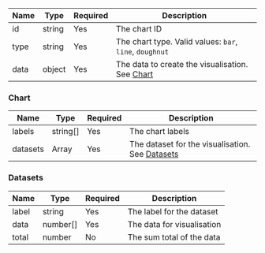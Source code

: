 | Name        | Type    | Required | Description                                                |
| ------------| ------- | -------- | ---------------------------------------------------------- |
| id          | string  | Yes      |  The chart ID                                              |
| type        | string  | Yes      |  The chart type. Valid values: `bar`, `line`, `doughnut`   |
| data        | object  | Yes      |  The data to create the visualisation. See [Chart](#chart) |

### Chart

| Name        | Type      | Required | Description                                                  |
| ------------| ----------| -------- | ------------------------------------------------------------ |
| labels      | string[]  | Yes      | The chart labels                                             |
| datasets    | Array     | Yes      | The dataset for the visualisation. See [Datasets](#datasets) |

### Datasets

| Name        | Type      | Required | Description                                    |
| ------------| --------- | -------- | ---------------------------------------------- |
| label       | string    | Yes      | The label for the dataset                      |
| data        | number[]  | Yes      | The data for visualisation                     |
| total       | number    | No       | The sum total of the data                      |
